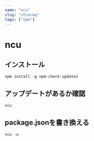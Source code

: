 ```yaml
---
name: "ncu"
slug: "stcecoq"
tags: ["npm"]
---
```


# ncu

## インストール

```
npm install -g npm-check-updates
```

## アップデートがあるか確認

```
ncu
```

## package.jsonを書き換える

```
ncu -u
```

